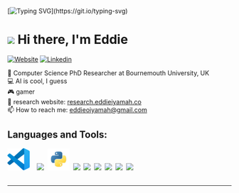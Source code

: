 

<!---
eddieiyamah/eddieiyamah is a ✨ special ✨ repository because its `README.md` (this file) appears on your GitHub profile.
You can click the Preview link to take a look at your changes.
--->
[![Typing SVG](https://readme-typing-svg.herokuapp.com?font=Courier+new&color=%23808080&size=40&width=800&duration=6969&lines=Welcome+to+my+profile!)](https://git.io/typing-svg)
# <img src="https://raw.githubusercontent.com/iampavangandhi/iampavangandhi/master/gifs/Hi.gif" width="30px"> Hi there, I'm Eddie

[![Website](https://img.shields.io/badge/research.eddieiyamah.co-grey?style=for-the-badge&url=https%3A%2F%2Fkevinfeng.ga)](https://research.eddieiyamah.co/)
[![Linkedin](https://img.shields.io/badge/LinkedIn-blue?style=for-the-badge&logo=linkedin&labelColor=blue&link=https://www.linkedin.com/in/eddieiyamah/)](https://www.linkedin.com/in/eddieiyamah/)

:school: Computer Science PhD Researcher at Bournemouth University, UK</br>
:computer: AI is cool, I guess</br>
:video_game: gamer</br>
🔗 research website: [research.eddieiyamah.co](https://research.eddieiyamah.co)</br>
:mailbox: How to reach me: <a href="mailto:eddieoiyamah@gmail.com">eddieoiyamah@gmail.com</a>


## Languages and Tools:
<div>
  <img width=50px src="https://raw.githubusercontent.com/github/explore/80688e429a7d4ef2fca1e82350fe8e3517d3494d/topics/visual-studio-code/visual-studio-code.png">&nbsp;&nbsp;&nbsp;
  <img width=50px src="https://upload.wikimedia.org/wikipedia/commons/thumb/1/1d/PyCharm_Icon.svg/512px-PyCharm_Icon.svg.png">&nbsp;
  <img width=50px src="https://raw.githubusercontent.com/github/explore/80688e429a7d4ef2fca1e82350fe8e3517d3494d/topics/python/python.png">&nbsp;
  <img width=50px src="https://upload.wikimedia.org/wikipedia/commons/thumb/a/ae/Keras_logo.svg/2048px-Keras_logo.svg.png">&nbsp;
  <img width=50px src="https://upload.wikimedia.org/wikipedia/commons/thumb/2/2d/Tensorflow_logo.svg/1200px-Tensorflow_logo.svg.png">&nbsp;
  <img width=50px src="https://upload.wikimedia.org/wikipedia/commons/5/53/OpenCV_Logo_with_text.png">&nbsp;
  <img width=50px src="https://upload.wikimedia.org/wikipedia/commons/thumb/2/21/Matlab_Logo.png/1144px-Matlab_Logo.png">&nbsp;  
  <img width=50px src="https://upload.wikimedia.org/wikipedia/commons/thumb/5/5f/Windows_logo_-_2012.svg/2048px-Windows_logo_-_2012.svg.png">&nbsp;
  <img width=50px src="https://upload.wikimedia.org/wikipedia/commons/7/71/Finder_icon_macOS_Yosemite.png">&nbsp;

</div>

</br>

<!-- ## My Workspace:-->
<!-- <img height=40 src="https://img.shields.io/badge/windows-%230078D6.svg?&style=for-the-badge&logo=windows&logoColor=white"></br>
<img height=40 src="https://img.shields.io/badge/Zen 2-Ryzen%203700X-%23ED1C24?style=for-the-badge&logo=AMD"></br>
<img height=40 src="https://img.shields.io/badge/Corsair-Vengeance RGB PRO 16 GB-%23ffd900?style=for-the-badge&logo=corsair"></br>
<img height=40 src="https://img.shields.io/badge/RDNA%202-RX%206800-%23ED1C24?style=for-the-badge&logo=AMD"></br>
<img height=40 src="https://img.shields.io/badge/ROG%20STRIX-B550--F-%23000000?style=for-the-badge&logo=asus"></br>
<img height=40 src="https://img.shields.io/badge/Corsair-RM750x-%23ffd900?style=for-the-badge&logo=corsair"></br>
<img height=40 src="https://img.shields.io/badge/WD__Black-SN750 500 GB-%23000000?style=for-the-badge&logo=westerndigital"></br>
<img height=40 src="https://img.shields.io/badge/BarraCuda-2%20TB-%236EBE49?style=for-the-badge&logo=seagate"></br> -->

---
